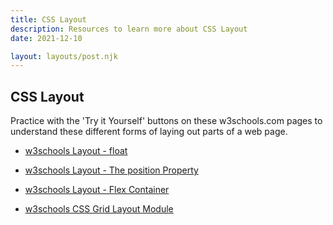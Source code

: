 ```yaml
---
title: CSS Layout
description: Resources to learn more about CSS Layout
date: 2021-12-10

layout: layouts/post.njk
---
```


## CSS Layout

Practice with the 'Try it Yourself' buttons on these w3schools.com pages to understand these different forms of laying out parts of a web page.

- [w3schools Layout - float](https://www.w3schools.com/css/css_float.asp)

- [w3schools Layout - The position Property](https://www.w3schools.com/css/css_positioning.asp)

- [w3schools Layout - Flex Container](https://www.w3schools.com/css/css3_flexbox_container.asp)

- [w3schools CSS Grid Layout Module](https://www.w3schools.com/css/css_grid.asp)

